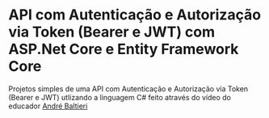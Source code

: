 # API com Autenticação e Autorização via Token (Bearer e JWT)  com ASP.Net Core e Entity Framework Core
Projetos simples de uma API com Autenticação e Autorização via Token (Bearer e JWT) utlizando a linguagem C# feito através do vídeo do educador [André Baltieri][balta_io]

[balta_io]: https://balta.io/
